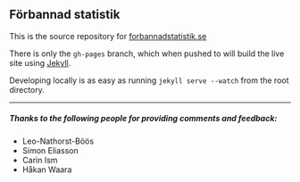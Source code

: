 Förbannad statistik
-------------------

This is the source repository for [forbannadstatistik.se](http://forbannadstatistik.se/)

There is only the `gh-pages` branch, which when pushed to will build the live site using [Jekyll](http://jekyllrb.com/).

Developing locally is as easy as running `jekyll serve --watch` from the root directory.

---

##### Thanks to the following people for providing comments and feedback:

* Leo-Nathorst-Böös
* Simon Eliasson
* Carin Ism
* Håkan Waara
